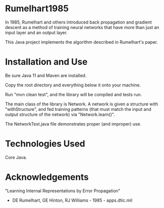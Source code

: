 # Rumelhart1985

In 1985, Rumelhart and others introduced back propagation and gradient descent
as a method of training neural networks that have more than just
an input layer and an output layer.

This Java project implements the algorithm described in Rumelhart's paper.

# Installation and Use

Be sure Java 11 and Maven are installed.

Copy the root directory and everything below it onto your machine.

Run "mvn clean test", and the library will be compiled and tests run.

The main class of the library is Network.
A network is given a structure with "withStructure",
and fed training patterns (that must match the input and output structure
of the network) via "Network.learn()".

The NetworkTest.java file demonstrates proper (and improper) use.

# Technologies Used
Core Java.

# Acknowledgements
"Learning Internal Representations by Error Propagation"
- DE Rumelhart, GE Hinton, RJ Williams - 1985 - apps.dtic.mil
